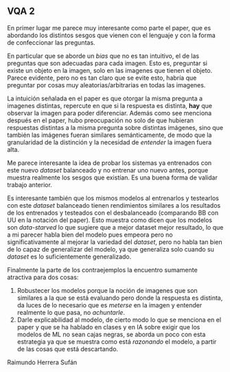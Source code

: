 ## VQA 2

En primer lugar me parece muy interesante como parte el paper, que es abordando los distintos sesgos que vienen con el lenguaje y con la forma de confeccionar las preguntas.

En particular que se aborde un _bias_ que no es tan intuitivo, el de las preguntas que son adecuadas para cada imagen. Esto es, preguntar si existe un objeto en la imagen, solo en las imagenes que tienen el objeto. Parece evidente, pero no es tan claro que se evite esto, habría que preguntar por cosas muy aleatorias/arbitrarias en todas las imagenes.

La intuición señalada en el paper es que otorgar la misma pregunta a imagenes distintas, repercute en que si la respuesta es distinta, **hay** que observar la imagen para poder diferenciar. Además como see menciona después en el paper, hubo preocupación no solo de que hubieran respuestas distintas a la misma pregunta sobre distintas imágenes, sino que también las imágenes fueran similares semánticamente, de modo que la granularidad de la distinción y la necesidad de _entender_ la imagen fuera alta.

Me parece interesante la idea de probar los sistemas ya entrenados con este nuevo _dataset_ balanceado y no entrenar uno nuevo antes, porque muestra realmente los sesgos que existían. Es una buena forma de validar trabajo anterior.

Es interesante también que los mismos modelos al entrenarlos y testearlos con este _dataset_ balanceado tienen rendimientos similares a los resultados de los entrenados y testeados con el desbalanceado (comparando BB con UU en la notación del paper). Esto muestra como dicen que los modelos son _data-starved_ lo que sugiere que a mejor dataset mejor resultado, lo que a mi parecer habla bien del modelo pues empeora pero no significativamente al mejorar la variedad del _dataset_, pero no habla tan bien de lo capaz de generalizar del modelo, ya que generaliza solo cuando su _dataset_ es lo suficientemente generalizado.

Finalmente la parte de los contraejemplos la encuentro sumamente atractiva para dos cosas:

1. Robustecer los modelos porque la noción de imagenes que son similares a la que se está evaluando pero donde la respuesta es distinta, da luces de lo necesario que es _meterse_ en la imagen y entender realmente lo que pasa, no _achuntarle_.
2. Darle explicabilidad al modelo, de cierto modo lo que se menciona en el paper y que se ha hablado en clases y en IA sobre exigir que los modelos de ML no sean cajas negras, se aborda un poco con esta estrategia ya que se muestra como está _razonando_ el modelo, a partir de las cosas que está descartando.

Raimundo Herrera Sufán



